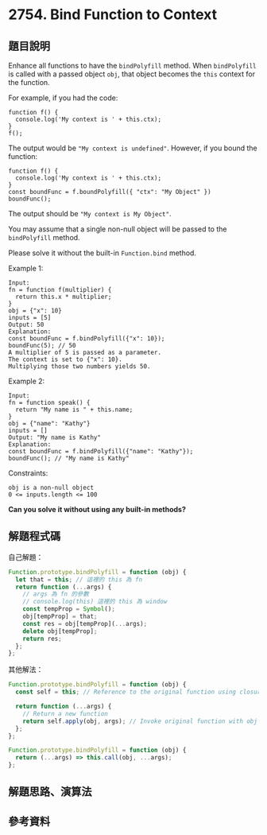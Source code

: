 # 2754. Bind Function to Context

## 題目說明

Enhance all functions to have the `bindPolyfill` method. When `bindPolyfill` is called with a passed object `obj`, that object becomes the `this` context for the function.

For example, if you had the code:

```
function f() {
  console.log('My context is ' + this.ctx);
}
f();
```

The output would be `"My context is undefined"`. However, if you bound the function:

```
function f() {
  console.log('My context is ' + this.ctx);
}
const boundFunc = f.boundPolyfill({ "ctx": "My Object" })
boundFunc();
```

The output should be `"My context is My Object"`.

You may assume that a single non-null object will be passed to the `bindPolyfill` method.

Please solve it without the built-in `Function.bind` method.

Example 1:

```
Input:
fn = function f(multiplier) {
  return this.x * multiplier;
}
obj = {"x": 10}
inputs = [5]
Output: 50
Explanation:
const boundFunc = f.bindPolyfill({"x": 10});
boundFunc(5); // 50
A multiplier of 5 is passed as a parameter.
The context is set to {"x": 10}.
Multiplying those two numbers yields 50.
```

Example 2:

```
Input:
fn = function speak() {
  return "My name is " + this.name;
}
obj = {"name": "Kathy"}
inputs = []
Output: "My name is Kathy"
Explanation:
const boundFunc = f.bindPolyfill({"name": "Kathy"});
boundFunc(); // "My name is Kathy"
```

Constraints:

```
obj is a non-null object
0 <= inputs.length <= 100
```

**Can you solve it without using any built-in methods?**

## 解題程式碼

自己解題：

```javascript
Function.prototype.bindPolyfill = function (obj) {
  let that = this; // 這裡的 this 為 fn
  return function (...args) {
    // args 為 fn 的參數
    // console.log(this) 這裡的 this 為 window
    const tempProp = Symbol();
    obj[tempProp] = that;
    const res = obj[tempProp](...args);
    delete obj[tempProp];
    return res;
  };
};
```

其他解法：

```javascript
Function.prototype.bindPolyfill = function (obj) {
  const self = this; // Reference to the original function using closure

  return function (...args) {
    // Return a new function
    return self.apply(obj, args); // Invoke original function with obj context using apply
  };
};
```

```javascript
Function.prototype.bindPolyfill = function (obj) {
  return (...args) => this.call(obj, ...args);
};
```

## 解題思路、演算法

## 參考資料
